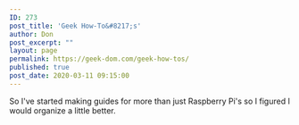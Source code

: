```yaml
---
ID: 273
post_title: 'Geek How-To&#8217;s'
author: Don
post_excerpt: ""
layout: page
permalink: https://geek-dom.com/geek-how-tos/
published: true
post_date: 2020-03-11 09:15:00
---
```

<!-- wp:paragraph -->
<p>So I've started making guides for more than just Raspberry Pi's so I figured I would organize a little better.</p>
<!-- /wp:paragraph -->

<!-- wp:paragraph -->
<p></p>
<!-- /wp:paragraph -->